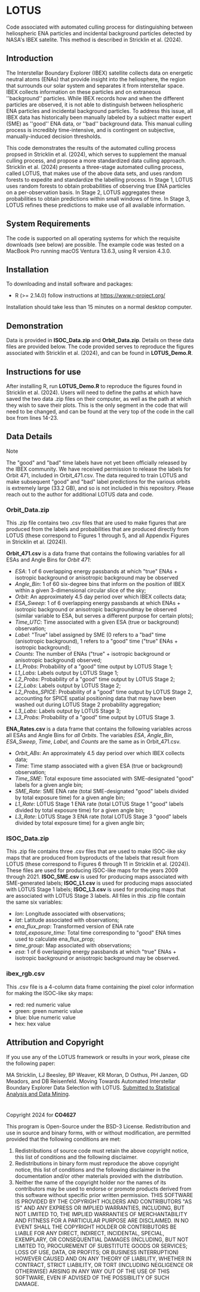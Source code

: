 # LOTUS
Code associated with automated culling process for distinguishing between heliospheric ENA particles and incidental background particles detected by NASA's IBEX satelite. This method is described in Stricklin et al. (2024).

## Introduction
The Interstellar Boundary Explorer (IBEX) satellite collects data on energetic neutral atoms (ENAs) that provide insight into the heliosphere, the region that surrounds our solar system and separates it from interstellar space. IBEX collects information on these particles and on extraneous ''background'' particles. While IBEX records how and when the different particles are observed, it is not able to distinguish between heliospheric ENA particles and incidental background particles. To address this issue, all IBEX data has historically been manually labeled by a subject matter expert (SME) as ''good'' ENA data, or ''bad'' background data. This manual culling process is incredibly time-intensive, and is contingent on subjective, manually-induced decision thresholds. 

This code demonstrates the results of the automated culling process propsed in Stricklin et al. (2024), which serves to supplement the manual culling process, and propose a more standardized data culling approach. Stricklin et al. (2024) presents a three-stage automated culling process, called LOTUS, that makes use of the above data sets, and uses random forests to expedite and standardize the labelling process. In Stage 1, LOTUS uses random forests to obtain probabilities of observing true ENA particles on a per-observation basis. In Stage 2, LOTUS aggregates these probabilities to obtain predictions within small windows of time. In Stage 3, LOTUS refines these predictions to make use of all available information. 

## System Requirements
The code is supported on all operating systems for which the requisite downloads (see below) are possible. The example code was tested on a MacBook Pro running macOS Ventura 13.6.3, using R version 4.3.0.

## Installation 
To downloading and install software and packages:

* R (>= 2.14.0) follow instructions at https://www.r-project.org/

Installation should take less than 15 minutes on a normal desktop computer.

## Demonstration 
Data is provided in **ISOC_Data.zip** and **Orbit_Data.zip**. Details on these data files are provided below. The code provided serves to reproduce the figures associated with Stricklin et al. (2024), and can be found in **LOTUS_Demo.R**.

## Instructions for use
After installing R, run **LOTUS_Demo.R** to reproduce the figures found in Stricklin et al. (2024). Users will need to define the paths at which have saved the two data .zip files on their computer, as well as the path at which they wish to save their plots. This is the only segment in the code that will need to be changed, and can be found at the very top of the code in the call box from lines 14-23.

## Data Details

>[!NOTE]
>The "good" and "bad" time labels have not yet been officially released by the IBEX community. We have received permission to release the labels for Orbit 471, included in Orbit_471.csv.
>The data required to train LOTUS and make subsequent "good" and "bad" label predictions for the various orbits is extremely large (33.2 GB), and so is not included in this repository. Please reach out to the author for additional LOTUS data and code.

### Orbit_Data.zip
This .zip file contains two .csv files that are used to make figures that are produced from the labels and probabilities that are produced directly from LOTUS (these correspond to Figures 1 through 5, and all Appendix Figures in Stricklin et al. (2024)).

**Orbit_471.csv** is a data frame that contains the following variables for all ESAs and Angle Bins for _Orbit 471_:
   - _ESA_: 1 of 6 overlapping energy passbands at which "true" ENAs + isotropic background or anisotropic background may be observed
   - _Angle_Bin_: 1 of 60 six-degree bins that inform on the position of IBEX within a given 3-dimensional circular slice of the sky;
   - _Orbit_: An approximately 4.5 day period over which IBEX collects data;
   - _ESA_Sweep_: 1 of 6 overlapping energy passbands at which ENAs + isotropic background or anisotropic backgroundmay be observed (similar variable to ESA, but serves a different purpose for certain plots);
   - _Time_UTC_: Time associated with a given ESA (true or background) observation;
   - _Label_: "True" label assigned by SME (0 refers to a "bad" time (anisotropic background), 1 refers to a "good" time ("true" ENAs + isotropic background);
   - _Counts_: The number of ENAs ("true" + isotropic background or anisotropic background) observed;
   - _L1_Probs_: Probability of a "good" time output by LOTUS Stage 1;
   - _L1_Labs_: Labels output by LOTUS Stage 1;
   - _L2_Probs_: Probability of a "good" time output by LOTUS Stage 2;
   - _L2_Labs_: Labels output by LOTUS Stage 2; 
   - _L2_Probs_SPICE_: Probability of a "good" time output by LOTUS Stage 2, accounting for SPICE spatial positioning data that may have been washed out during LOTUS Stage 2 probability aggregation;
   - _L3_Labs_: Labels output by LOTUS Stage 3; 
   - _L3_Probs_: Probability of a "good" time output by LOTUS Stage 3.

**ENA_Rates.csv** is a data frame that contains the following variables across all ESAs and Angle Bins for _all Orbits_. The variables _ESA_, _Angle_Bin_, _ESA_Sweep_, _Time_, _Label_, and _Counts_ are the same as in Orbit_471.csv.
   - _Orbit_ABs_: An approximately 4.5 day period over which IBEX collects data;
   - _Time_: Time stamp associated with a given ESA (true or background) observation;
   - _Time_SME_: Total exposure time associated with SME-designated "good" labels for a given angle bin;
   - _SME_Rate_: SME ENA rate (total SME-designated "good" labels divided by total exposure time) for a given angle bin;
   - _L1_Rate_: LOTUS Stage 1 ENA rate (total LOTUS Stage 1 "good" labels divided by total exposure time) for a given angle bin;
   - _L3_Rate_: LOTUS Stage 3 ENA rate (total LOTUS Stage 3 "good" labels divided by total exposure time) for a given angle bin;

### ISOC_Data.zip
This .zip file contains three .csv files that are used to make ISOC-like sky maps that are produced from byproducts of the labels that result from LOTUS (these correspond to Figures 6 through 11 in Stricklin et al. (2024)). These files are used for producing ISOC-like maps for the years 2009 through 2021. **ISOC_SME.csv** is used for producing maps associated with SME-generated labels; **ISOC_L1.csv** is used for producing maps associated with LOTUS Stage 1 labels; **ISOC_L3.csv** is used for producing maps that are associated with LOTUS Stage 3 labels. All files in this .zip file contain the same six variables:
   - _lon_: Longitude associated with observations;
   - _lat_: Latitude associated with observations;
   - _ena_flux_prop_: Transformed version of ENA rate
   - _total_exposure_time_: Total time corresponding to "good" ENA times used to calculate ena_flux_prop;
   - _time_group_: Map associated with observations;
   - _esa_: 1 of 6 overlapping energy passbands at which "true" ENAs + isotropic background or anisotropic background may be observed.

### **ibex_rgb.csv** 
This .csv file is a 4-column data frame containing the pixel color information for making the ISOC-like sky maps:
   - red: red numeric value
   - green: green numeric value
   - blue: blue numeric value
   - hex: hex value


## Attribution and Copyright 
If you use any of the LOTUS framework or results in your work, please cite the following paper:

MA Stricklin, LJ Beesley, BP Weaver, KR Moran, D Osthus, PH Janzen, GD Meadors, and DB Reisenfeld. Moving Towards Automated Interstellar Boundary Explorer Data Selection with LOTUS. [Submitted to Statistical Analysis and Data Mining](https://arxiv.org/abs/2403.08891).
#
Copyright 2024 for **CO4627**

This program is Open-Source under the BSD-3 License.   Redistribution and use in source and binary forms, with or without modification, are permitted provided that the following conditions are met:
1. Redistributions of source code must retain the above copyright notice, this list of conditions and the following disclaimer.
2. Redistributions in binary form must reproduce the above copyright notice, this list of conditions and the following disclaimer in the documentation and/or other materials provided with the distribution.
3. Neither the name of the copyright holder nor the names of its contributors may be used to endorse or promote products derived from this software without specific prior written permission. THIS SOFTWARE IS PROVIDED BY THE COPYRIGHT HOLDERS AND CONTRIBUTORS "AS IS" AND ANY EXPRESS OR IMPLIED WARRANTIES, INCLUDING, BUT NOT LIMITED TO, THE IMPLIED WARRANTIES OF MERCHANTABILITY AND FITNESS FOR A PARTICULAR PURPOSE ARE DISCLAIMED. IN NO EVENT SHALL THE COPYRIGHT HOLDER OR CONTRIBUTORS BE LIABLE FOR ANY DIRECT, INDIRECT, INCIDENTAL, SPECIAL, EXEMPLARY, OR CONSEQUENTIAL DAMAGES (INCLUDING, BUT NOT LIMITED TO, PROCUREMENT OF SUBSTITUTE GOODS OR SERVICES; LOSS OF USE, DATA, OR PROFITS; OR BUSINESS INTERRUPTION) HOWEVER CAUSED AND ON ANY THEORY OF LIABILITY, WHETHER IN CONTRACT, STRICT LIABILITY, OR TORT (INCLUDING NEGLIGENCE OR OTHERWISE) ARISING IN ANY WAY OUT OF THE USE OF THIS SOFTWARE, EVEN IF ADVISED OF THE POSSIBILITY OF SUCH DAMAGE.
